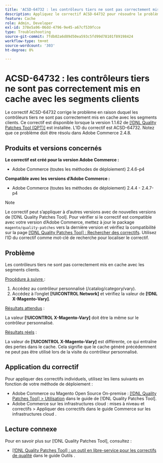 ```yaml
---
title: 'ACSD-64732 : les contrôleurs tiers ne sont pas correctement mis en cache avec les segments clients'
description: Appliquez le correctif ACSD-64732 pour résoudre le problème d’Adobe Commerce en raison duquel les contrôleurs tiers ne sont pas correctement mis en cache avec les segments clients.
feature: Cache
role: Admin, Developer
exl-id: 378e5a96-06dd-4796-9e45-a67cf539fcce
type: Troubleshooting
source-git-commit: 7fdb02a6d89d50ea593c5fd99d78101f89198424
workflow-type: tm+mt
source-wordcount: '303'
ht-degree: 0%

---
```


# ACSD-64732 : les contrôleurs tiers ne sont pas correctement mis en cache avec les segments clients

Le correctif ACSD-64732 corrige le problème en raison duquel les contrôleurs tiers ne sont pas correctement mis en cache avec les segments clients. Ce correctif est disponible lorsque la version 1.1.62 de [[!DNL Quality Patches Tool (QPT)]](/help/tools/quality-patches-tool/quality-patches-tool-to-self-serve-quality-patches.md) est installée. L’ID du correctif est ACSD-64732. Notez que ce problème doit être résolu dans Adobe Commerce 2.4.8.

## Produits et versions concernés

**Le correctif est créé pour la version Adobe Commerce :**

* Adobe Commerce (toutes les méthodes de déploiement) 2.4.6-p4

**Compatible avec les versions d’Adobe Commerce :**

* Adobe Commerce (toutes les méthodes de déploiement) 2.4.4 - 2.4.7-p4

>[!NOTE]
>
>Le correctif peut s’appliquer à d’autres versions avec de nouvelles versions de [!DNL Quality Patches Tool]. Pour vérifier si le correctif est compatible avec votre version d’Adobe Commerce, mettez à jour le package `magento/quality-patches` vers la dernière version et vérifiez la compatibilité sur la page [[!DNL Quality Patches Tool] : Rechercher des correctifs](https://experienceleague.adobe.com/tools/commerce-quality-patches/index.html). Utilisez l’ID du correctif comme mot-clé de recherche pour localiser le correctif.

## Problème

Les contrôleurs tiers ne sont pas correctement mis en cache avec les segments clients.

<u>Procédure à suivre </u> :

1. Accédez au contrôleur personnalisé (/catalog/category/vary).
1. Accédez à l’onglet **[!UICONTROL Network]** et vérifiez la valeur de **[!DNL X-Magento-Vary]**.

<u>Résultats attendus</u> :

La valeur **[!UICONTROL X-Magento-Vary]** doit être la même sur le contrôleur personnalisé.

<u>Résultats réels</u> :

La valeur de **[!UICONTROL X-Magento-Vary]** est différente, ce qui entraîne des pertes dans le cache. Cela signifie que le cache généré précédemment ne peut pas être utilisé lors de la visite du contrôleur personnalisé.

## Application du correctif

Pour appliquer des correctifs individuels, utilisez les liens suivants en fonction de votre méthode de déploiement :

* Adobe Commerce ou Magento Open Source On-premise : [[!DNL Quality Patches Tool] > Utilisation](/help/tools/quality-patches-tool/usage.md) dans le guide de [!DNL Quality Patches Tool].
* Adobe Commerce sur les infrastructures cloud : mises à niveau et correctifs > Appliquer des correctifs dans le guide Commerce sur les infrastructures cloud .

## Lecture connexe

Pour en savoir plus sur [!DNL Quality Patches Tool], consultez :

* [[!DNL Quality Patches Tool] : un outil en libre-service pour les correctifs de qualité](/help/tools/quality-patches-tool/quality-patches-tool-to-self-serve-quality-patches.md) dans le guide Outils .
